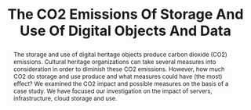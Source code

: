 ---
abstract: The storage and use of digital heritage objects produce carbon dioxide (CO2)
  emissions. Cultural heritage organizations can take several measures into consideration
  in order to diminish these CO2 emissions. However, how much CO2 do storage and use
  produce and what measures could have (the most) effect? We examined the CO2 impact
  and possible measures on the basis of a case study. We have focused our investigation
  on the impact of servers, infrastructure, cloud storage and use.
creators:
- Lotte Wijsman
- Arie Groen
- Tamara van Zwol
- Robert Gillesse
date: null
document_url: https://osf.io/download/m38jh/
grand_parent: iPRES
institutions:
- Sound & Vision
keywords:
- sustainability
- storage
- carbon dioxide emissions
landing_page_url: https://osf.io/6d87g/
language: eng
layout: publication
license: CC-BY 4.0 International
notes_url: null
parent: iPRES 2022
publication_type: poster
size: null
slides_url: https://osf.io/download/8qjzh/
source_name: iPRES:osf:6d87g
stream_url: https://osf.io/download/p4nug/
title: The CO2 Emissions Of Storage And Use Of Digital Objects And Data
year: 2022
---